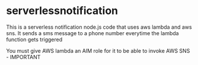 # serverlessnotification
This is a serverless notification node.js code that uses aws lambda and aws sns. It sends a sms message to a phone number everytime the lambda function gets triggered

You must give AWS lambda an AIM role for it to be able to invoke AWS SNS - IMPORTANT
